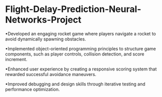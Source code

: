 # Flight-Delay-Prediction-Neural-Networks-Project
•Developed an engaging rocket game where players navigate a rocket to avoid dynamically spawning obstacles.

•Implemented object-oriented programming principles to structure game components, such as player controls,
collision detection, and score increment.

•Enhanced user experience by creating a responsive scoring system that rewarded successful avoidance maneuvers.

•Improved debugging and design skills through iterative testing and performance optimization.
